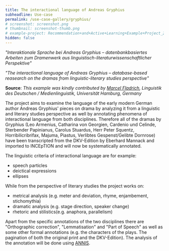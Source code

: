 ```yaml
---
title: The interactional language of Andreas Gryphius
subheadline: Use-case
permalink: /use-case-gallery/gryphius/
# screenshot: screenshot.png
# thumbnail: screenshot-thumb.png
# example-project: Recommendation+and+Active+Learning+Example+Project_2018-07-05_1103.zip
hidden: false
---
```


<i>"Interaktionale Sprache bei Andreas Gryphius – datenbankbasiertes Arbeiten zum Dramenwerk aus linguistisch-literaturwissenschaftlicher Perspektive"</i>

<i>"The interactional language of Andreas Gryphius – database-based reasearch on the dramas from linguistic-literary studies perspective"</i>

**Source**: <i>This example was kindly contributed by 
<a href="https://www.slm.uni-hamburg.de/germanistik/personen/fladrich.html">Marcel Fladrich</a>,
 Linguistik des Deutschen / Medienlinguistik, Universität Hamburg, Germany</i>

The project aims to examine the language of the early modern German author Andreas Gryphius' pieces 
on drama by analyzing it from a linguistic and literary studies perspective as well by annotating 
phenomena of interactional language from both disciplines. Therefore all of the dramas by Gryphius
(Leo Armenius, Catharina von Georgien, Cardenio und Celinde, Sterbender Papinianus, Carolus Stuardus,
Herr Peter Squentz, Horribilicribrifax, Majuma, Piastus, Verlibtes Gespenst/Gelibte Dornrose) have
been transcripted from the DKV-Edition by Eberhard Mannack and imported to INCEpTION and will now be
systematically annotated.

The linguistic criteria of interactional language are for example:

*	speech particles
*	deictical expressions
*	ellipses 

While from the perspective of literary studies the project works on:

*	metrical analysis (e.g. meter and deviation, rhyme, enjambement, stichomythia)
*	dramatic analysis (e.g. stage direction, speaker change) 
*	rhetoric and stilistics(e.g. anaphora, parallelism)

Apart from the specific annotations of the two disciplines there are "Orthographic correction", 
"Lemmatisation" and "Part of Speech" as well as some other formal annotations (e.g. the characters 
of the plays. The pagination of both the original print and the DKV-Edition).
The analysis of the annotation will be done using [ANNIS][2].

[1]: http://gryphius.sprache-interaktion.de
[2]: http://corpus-tools.org/annis/